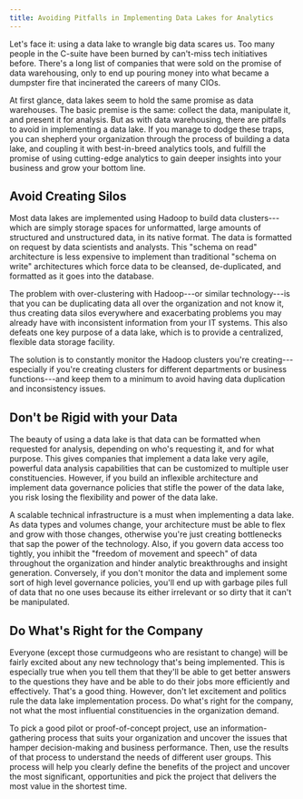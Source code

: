 ```yaml
---
title: Avoiding Pitfalls in Implementing Data Lakes for Analytics
---
```


Let's face it: using a data lake to wrangle big data scares us. Too many
people in the C-suite have been burned by can't-miss tech initiatives
before. There's a long list of companies that were sold on the promise
of data warehousing, only to end up pouring money into what became a
dumpster fire that incinerated the careers of many CIOs.

At first glance, data lakes seem to hold the same promise as data
warehouses. The basic premise is the same: collect the data, manipulate
it, and present it for analysis. But as with data warehousing, there are
pitfalls to avoid in implementing a data lake. If you manage to dodge
these traps, you can shepherd your organization through the process of
building a data lake, and coupling it with best-in-breed analytics
tools, and fulfill the promise of using cutting-edge analytics to gain
deeper insights into your business and grow your bottom line.

Avoid Creating Silos
--------------------

Most data lakes are implemented using Hadoop to build data
clusters---which are simply storage spaces for unformatted, large
amounts of structured and unstructured data, in its native format. The
data is formatted on request by data scientists and analysts. This
"schema on read" architecture is less expensive to implement than
traditional "schema on write" architectures which force data to be
cleansed, de-duplicated, and formatted as it goes into the database.

The problem with over-clustering with Hadoop---or similar
technology---is that you can be duplicating data all over the
organization and not know it, thus creating data silos everywhere and
exacerbating problems you may already have with inconsistent information
from your IT systems. This also defeats one key purpose of a data lake,
which is to provide a centralized, flexible data storage facility.

The solution is to constantly monitor the Hadoop clusters you're
creating---especially if you're creating clusters for different
departments or business functions---and keep them to a minimum to avoid
having data duplication and inconsistency issues.

Don't be Rigid with your Data
-----------------------------

The beauty of using a data lake is that data can be formatted when
requested for analysis, depending on who's requesting it, and for what
purpose. This gives companies that implement a data lake very agile,
powerful data analysis capabilities that can be customized to multiple
user constituencies. However, if you build an inflexible architecture
and implement data governance policies that stifle the power of the data
lake, you risk losing the flexibility and power of the data lake.

A scalable technical infrastructure is a must when implementing a data
lake. As data types and volumes change, your architecture must be able
to flex and grow with those changes, otherwise you're just creating
bottlenecks that sap the power of the technology. Also, if you govern
data access too tightly, you inhibit the "freedom of movement and
speech" of data throughout the organization and hinder analytic
breakthroughs and insight generation. Conversely, if you don't monitor
the data and implement some sort of high level governance policies,
you'll end up with garbage piles full of data that no one uses because
its either irrelevant or so dirty that it can't be manipulated.

Do What's Right for the Company
-------------------------------

Everyone (except those curmudgeons who are resistant to change) will be
fairly excited about any new technology that's being implemented. This
is especially true when you tell them that they'll be able to get better
answers to the questions they have and be able to do their jobs more
efficiently and effectively. That's a good thing. However, don't let
excitement and politics rule the data lake implementation process. Do
what's right for the company, not what the most influential
constituencies in the organization demand.

To pick a good pilot or proof-of-concept project, use an
information-gathering process that suits your organization and uncover
the issues that hamper decision-making and business performance. Then,
use the results of that process to understand the needs of different
user groups. This process will help you clearly define the benefits of
the project and uncover the most significant, opportunities and pick the
project that delivers the most value in the shortest time.

